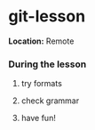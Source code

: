 # git-lesson
**Location:** Remote
### During the lesson

1. try formats

2. check grammar

3. have fun!

